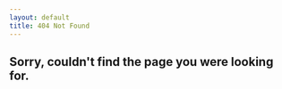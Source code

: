 ```yaml
---
layout: default
title: 404 Not Found
---
```


<div class="row blog-first">
	<h2 class="index-category">Sorry, couldn't find the page you were looking for.</h2>
</div>
